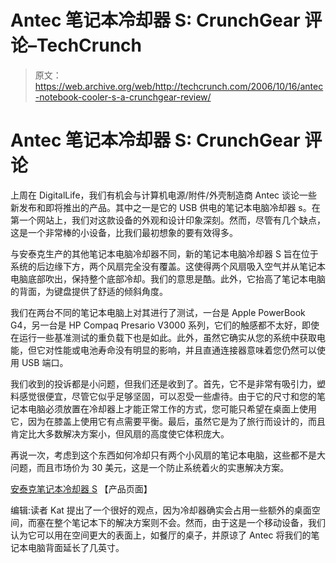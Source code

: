 # Antec 笔记本冷却器 S: CrunchGear 评论–TechCrunch

> 原文：<https://web.archive.org/web/http://techcrunch.com/2006/10/16/antec-notebook-cooler-s-a-crunchgear-review/>

# Antec 笔记本冷却器 S: CrunchGear 评论

上周在 DigitalLife，我们有机会与计算机电源/附件/外壳制造商 Antec 谈论一些新发布和即将推出的产品。其中之一是它的 USB 供电的笔记本电脑冷却器 s。在第一个网站上，我们对这款设备的外观和设计印象深刻。然而，尽管有几个缺点，这是一个非常棒的小设备，比我们最初想象的要有效得多。

 与安泰克生产的其他笔记本电脑冷却器不同，新的笔记本电脑冷却器 S 旨在位于系统的后边缘下方，两个风扇完全没有覆盖。这使得两个风扇吸入空气并从笔记本电脑底部吹出，保持整个底部冷却。我们的意思是酷。此外，它抬高了笔记本电脑的背面，为键盘提供了舒适的倾斜角度。

我们在两台不同的笔记本电脑上对其进行了测试，一台是 Apple PowerBook G4，另一台是 HP Compaq Presario V3000 系列，它们的触感都不太好，即使在运行一些基准测试的重负载下也是如此。此外，虽然它确实从您的系统中获取电能，但它对性能或电池寿命没有明显的影响，并且直通连接器意味着您仍然可以使用 USB 端口。

我们收到的投诉都是小问题，但我们还是收到了。首先，它不是非常有吸引力，塑料感觉很便宜，尽管它似乎足够坚固，可以忍受一些虐待。由于它的尺寸和您的笔记本电脑必须放置在冷却器上才能正常工作的方式，您可能只希望在桌面上使用它，因为在膝盖上使用它有点需要平衡。最后，虽然它是为了旅行而设计的，而且肯定比大多数解决方案小，但风扇的高度使它体积庞大。

再说一次，考虑到这个东西如何冷却只有两个小风扇的笔记本电脑，这些都不是大问题，而且市场价为 30 美元，这是一个防止系统着火的实惠解决方案。

[安泰克笔记本冷却器 S](https://web.archive.org/web/20201125141828/http://www.antec.com/us/productDetails.php?ProdID=75017) 【产品页面】

编辑:读者 Kat 提出了一个很好的观点，因为冷却器确实会占用一些额外的桌面空间，而塞在整个笔记本下的解决方案则不会。然而，由于这是一个移动设备，我们认为它可以用在空间更大的表面上，如餐厅的桌子，并原谅了 Antec 将我们的笔记本电脑背面延长了几英寸。